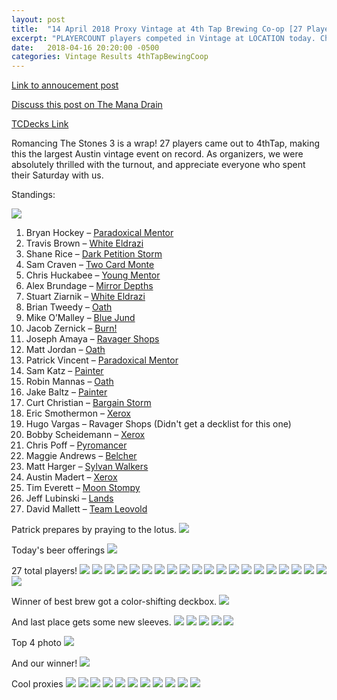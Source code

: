 ```yaml
---
layout: post
title:  "14 April 2018 Proxy Vintage at 4th Tap Brewing Co-op [27 Players]"
excerpt: "PLAYERCOUNT players competed in Vintage at LOCATION today. Check out the results!"
date:   2018-04-16 20:20:00 -0500
categories: Vintage Results 4thTapBewingCoop
---
```


[Link to annoucement post](http://themanadrain.com/topic/1833/4-14-18-austin-tx-100-proxy-vintage-4th-tap)
 
[Discuss this post on The Mana Drain](http://themanadrain.com/topic/1861/14-april-2018-romancing-the-stones-3-27-players-in-austin-tx)
 
[TCDecks Link](http://tcdecks.net/deck.php?id=27252&iddeck=217170)
 
Romancing The Stones 3 is a wrap! 27 players came out to 4thTap, making this the largest Austin vintage event on record. As organizers, we were absolutely thrilled with the turnout, and appreciate everyone who spent their Saturday with us.
 
Standings:
 
![](https://images.lonestarlhurgoyfs.com/2018-04-14/standings.png)
 
1. Bryan Hockey – [Paradoxical Mentor](https://images.lonestarlhurgoyfs.com/2018-04-14/deck-1.jpg)
2. Travis Brown – [White Eldrazi](https://images.lonestarlhurgoyfs.com/2018-04-14/deck-2.jpg)
3. Shane Rice – [Dark Petition Storm](https://images.lonestarlhurgoyfs.com/2018-04-14/deck-3.jpg)
4. Sam Craven – [Two Card Monte](https://images.lonestarlhurgoyfs.com/2018-04-14/deck-4.jpg)
5. Chris Huckabee – [Young Mentor](https://images.lonestarlhurgoyfs.com/2018-04-14/deck-5.jpg)
6. Alex Brundage – [Mirror Depths](https://images.lonestarlhurgoyfs.com/2018-04-14/deck-6.jpg)
7. Stuart Ziarnik – [White Eldrazi](https://images.lonestarlhurgoyfs.com/2018-04-14/deck-7.jpg)
8. Brian Tweedy – [Oath](https://images.lonestarlhurgoyfs.com/2018-04-14/deck-8.jpg)
9. Mike O’Malley – [Blue Jund](https://images.lonestarlhurgoyfs.com/2018-04-14/deck-9.jpg)
10. Jacob Zernick – [Burn!](https://images.lonestarlhurgoyfs.com/2018-04-14/deck-10.jpg)
11. Joseph Amaya – [Ravager Shops](https://images.lonestarlhurgoyfs.com/2018-04-14/deck-11.jpg)
12. Matt Jordan – [Oath](https://images.lonestarlhurgoyfs.com/2018-04-14/deck-12.jpg)
13. Patrick Vincent – [Paradoxical Mentor](https://images.lonestarlhurgoyfs.com/2018-04-14/deck-13.jpg)
14. Sam Katz – [Painter](https://images.lonestarlhurgoyfs.com/2018-04-14/deck-14.jpg)
15. Robin Mannas – [Oath](https://images.lonestarlhurgoyfs.com/2018-04-14/deck-15.jpg)
16. Jake Baltz – [Painter](https://images.lonestarlhurgoyfs.com/2018-04-14/deck-16.jpg)
17. Curt Christian – [Bargain Storm](https://images.lonestarlhurgoyfs.com/2018-04-14/deck-17.jpg)
18. Eric Smothermon – [Xerox](https://images.lonestarlhurgoyfs.com/2018-04-14/deck-18.jpg)
19. Hugo Vargas – Ravager Shops (Didn't get a decklist for this one)
20. Bobby Scheidemann – [Xerox](https://images.lonestarlhurgoyfs.com/2018-04-14/deck-20.jpg)
21. Chris Poff – [Pyromancer](https://images.lonestarlhurgoyfs.com/2018-04-14/deck-21.jpg)
22. Maggie Andrews – [Belcher](https://images.lonestarlhurgoyfs.com/2018-04-14/deck-22.jpg)
23. Matt Harger – [Sylvan Walkers](https://images.lonestarlhurgoyfs.com/2018-04-14/deck-23.jpg)
24. Austin Madert – [Xerox](https://images.lonestarlhurgoyfs.com/2018-04-14/deck-24.jpg)
25. Tim Everett – [Moon Stompy](https://images.lonestarlhurgoyfs.com/2018-04-14/deck-25.jpg)
26. Jeff Lubinski – [Lands](https://images.lonestarlhurgoyfs.com/2018-04-14/deck-26.jpg)
27. David Mallett – [Team Leovold](https://images.lonestarlhurgoyfs.com/2018-04-14/deck-27.jpg)

Patrick prepares by praying to the lotus.
![](https://images.lonestarlhurgoyfs.com/2018-04-14/1.jpg)

Today's beer offerings
![](https://images.lonestarlhurgoyfs.com/2018-04-14/2.jpg)

27 total players!
![](https://images.lonestarlhurgoyfs.com/2018-04-14/3.jpg)
![](https://images.lonestarlhurgoyfs.com/2018-04-14/4.jpg)
![](https://images.lonestarlhurgoyfs.com/2018-04-14/5.jpg)
![](https://images.lonestarlhurgoyfs.com/2018-04-14/6.jpg)
![](https://images.lonestarlhurgoyfs.com/2018-04-14/7.jpg)
![](https://images.lonestarlhurgoyfs.com/2018-04-14/8.jpg)
![](https://images.lonestarlhurgoyfs.com/2018-04-14/9.jpg)
![](https://images.lonestarlhurgoyfs.com/2018-04-14/10.jpg)
![](https://images.lonestarlhurgoyfs.com/2018-04-14/11.jpg)
![](https://images.lonestarlhurgoyfs.com/2018-04-14/12.jpg)
![](https://images.lonestarlhurgoyfs.com/2018-04-14/13.jpg)
![](https://images.lonestarlhurgoyfs.com/2018-04-14/14.jpg)
![](https://images.lonestarlhurgoyfs.com/2018-04-14/15.jpg)
![](https://images.lonestarlhurgoyfs.com/2018-04-14/16.jpg)
![](https://images.lonestarlhurgoyfs.com/2018-04-14/17.jpg)
![](https://images.lonestarlhurgoyfs.com/2018-04-14/18.jpg)
![](https://images.lonestarlhurgoyfs.com/2018-04-14/19.jpg)
![](https://images.lonestarlhurgoyfs.com/2018-04-14/20.jpg)
![](https://images.lonestarlhurgoyfs.com/2018-04-14/21.jpg)
![](https://images.lonestarlhurgoyfs.com/2018-04-14/22.jpg)
![](https://images.lonestarlhurgoyfs.com/2018-04-14/23.jpg)

Winner of best brew got a color-shifting deckbox.
![](https://images.lonestarlhurgoyfs.com/2018-04-14/24.jpg)

And last place gets some new sleeves.
![](https://images.lonestarlhurgoyfs.com/2018-04-14/25.jpg)
![](https://images.lonestarlhurgoyfs.com/2018-04-14/26.jpg)
![](https://images.lonestarlhurgoyfs.com/2018-04-14/27.jpg)
![](https://images.lonestarlhurgoyfs.com/2018-04-14/28.jpg)
![](https://images.lonestarlhurgoyfs.com/2018-04-14/29.jpg)

Top 4 photo
![](https://images.lonestarlhurgoyfs.com/2018-04-14/30.jpg)

And our winner!
![](https://images.lonestarlhurgoyfs.com/2018-04-14/31.jpg)

Cool proxies
![](https://images.lonestarlhurgoyfs.com/2018-04-14/32.jpg)
![](https://images.lonestarlhurgoyfs.com/2018-04-14/33.jpg)
![](https://images.lonestarlhurgoyfs.com/2018-04-14/34.jpg)
![](https://images.lonestarlhurgoyfs.com/2018-04-14/35.jpg)
![](https://images.lonestarlhurgoyfs.com/2018-04-14/36.jpg)
![](https://images.lonestarlhurgoyfs.com/2018-04-14/37.jpg)
![](https://images.lonestarlhurgoyfs.com/2018-04-14/38.jpg)
![](https://images.lonestarlhurgoyfs.com/2018-04-14/39.jpg)
![](https://images.lonestarlhurgoyfs.com/2018-04-14/40.jpg)
![](https://images.lonestarlhurgoyfs.com/2018-04-14/41.jpg)
![](https://images.lonestarlhurgoyfs.com/2018-04-14/42.jpg)